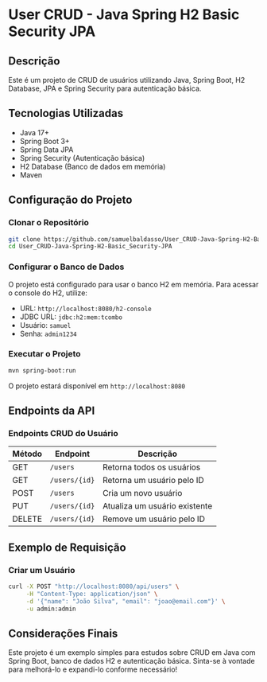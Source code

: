 # User CRUD - Java Spring H2 Basic Security JPA

## Descrição
Este é um projeto de CRUD de usuários utilizando Java, Spring Boot, H2 Database, JPA e Spring Security para autenticação básica.

## Tecnologias Utilizadas
- Java 17+
- Spring Boot 3+
- Spring Data JPA
- Spring Security (Autenticação básica)
- H2 Database (Banco de dados em memória)
- Maven

## Configuração do Projeto

### Clonar o Repositório
```sh
git clone https://github.com/samuelbaldasso/User_CRUD-Java-Spring-H2-Basic_Security-JPA.git
cd User_CRUD-Java-Spring-H2-Basic_Security-JPA
```

### Configurar o Banco de Dados
O projeto está configurado para usar o banco H2 em memória. Para acessar o console do H2, utilize:

- URL: `http://localhost:8080/h2-console`
- JDBC URL: `jdbc:h2:mem:tcombo`
- Usuário: `samuel`
- Senha: `admin1234`

### Executar o Projeto
```sh
mvn spring-boot:run
```
O projeto estará disponível em `http://localhost:8080`

## Endpoints da API

### Endpoints CRUD do Usuário

| Método | Endpoint | Descrição |
|---------|----------|-------------|
| GET | `/users` | Retorna todos os usuários |
| GET | `/users/{id}` | Retorna um usuário pelo ID |
| POST | `/users` | Cria um novo usuário |
| PUT | `/users/{id}` | Atualiza um usuário existente |
| DELETE | `/users/{id}` | Remove um usuário pelo ID |

## Exemplo de Requisição

### Criar um Usuário
```sh
curl -X POST "http://localhost:8080/api/users" \
     -H "Content-Type: application/json" \
     -d '{"name": "João Silva", "email": "joao@email.com"}' \
     -u admin:admin
```

## Considerações Finais
Este projeto é um exemplo simples para estudos sobre CRUD em Java com Spring Boot, banco de dados H2 e autenticação básica. Sinta-se à vontade para melhorá-lo e expandi-lo conforme necessário!
